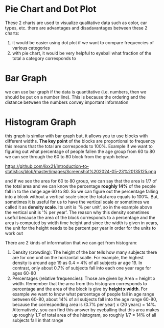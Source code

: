 # Pie Chart and Dot Plot

These 2 charts are used to visualize qualitative data such as color, car types, etc. there are advantages and disadavantages between these 2 charts:

1. it would be easier using dot plot if we want to compare frequencies of various categories
2. with pie chart, it would be very helpful to eyeball what fraction of the total a category corresponds to

# Bar Graph

we can use bar graph if the data is quantitative (i.e. numbers, then we should be put on a number line). This is because the ordering and the distance between the numbers convey important information

# Histogram Graph

this graph is similar with bar graph but, it allows you to use blocks with different widths. **The key point** of the blocks are proportional to frequency this means that the total are corresponds to 100%. Example if we want to figuring out what percentage of people fallen the age group from 60 to 80 we can see through the 60 to 80 block from the graph below.

https://github.com/lixx21/Introduction-to-statistics/blob/master/images/Screenshot%202024-05-23%20135125.png

and if we see the area for 60 to 80 group, we can say that the area is 1/7 of the total area and we can know the percentage **roughly 14%** of the people fall in to the range age 60 to 80. So we can figure out the percentage falling into a blcok without a vertical scale since the total area equals to 100%. But, sometimes it is useful for us to have the vertical scale or sometimes we called it as **density scale**. Its unit is '% per unit', so in the example above the vertical unit is '% per year'. The reason why this density sometimes useful because the area of the block corresponds to a percentage and the area is computed by width time height and since the width is given in years, the unit for the height needs to be percent per year in order for the units to work out

There are 2 kinds of inforrmation that we can get from histogram:

1. Density (crowding): The height of the bar tells how many subjects there are for one unit on the horizontal scalle. For example, the highest density is around age 19 as 0.4 = 4% of all subjects ar age 19. In contrast, only about 0.7% of subjects fall into each one year rage for ages 60-80
2. Percentages (relative frequencies): Those are given by Area = height x width. Remember that the area from this histogram corresponds to percentage and the area of the block is give by **height x width**. For example we want to know what percentage of people fall in age range between 60-80, about 14% of all subjects fall into the age range 60-80, because the corresponding area is (0.7% per year) x (20 years) = 14%. Alternatively, you can find this answer by eyeballing that this area makes up roughly 1.7 of total area of the histogram, so roughly 1/7 = 14% of all subjects fall in that range
